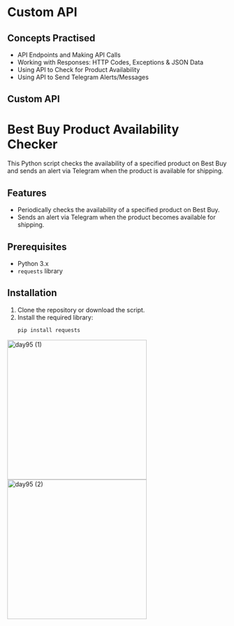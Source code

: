 #  Custom API
## Concepts Practised
- API Endpoints and Making API Calls
- Working with Responses: HTTP Codes, Exceptions & JSON Data
- Using API to Check for Product Availability
- Using API to Send Telegram Alerts/Messages
## Custom API

# Best Buy Product Availability Checker

This Python script checks the availability of a specified product on Best Buy and sends an alert via Telegram when the product is available for shipping.

## Features

- Periodically checks the availability of a specified product on Best Buy.
- Sends an alert via Telegram when the product becomes available for shipping.

## Prerequisites

- Python 3.x
- `requests` library

## Installation

1. Clone the repository or download the script.
2. Install the required library:
    ```sh
    pip install requests

<img width="319" alt="day95 (1)" src="https://user-images.githubusercontent.com/98851253/173248609-5b3da266-3c6f-4538-b313-6278cf867db2.png">
<img width="319" alt="day95 (2)" src="https://user-images.githubusercontent.com/98851253/173248610-79451f0b-95a5-4e6f-a9d9-1b990f8cd22e.png">
